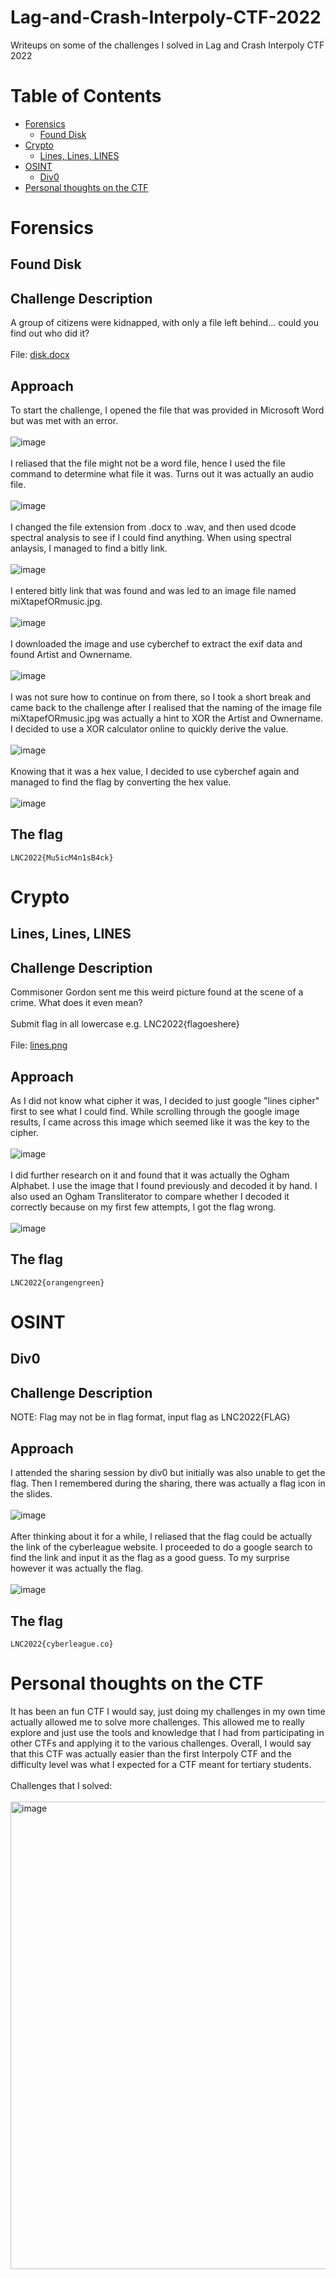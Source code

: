 # Lag-and-Crash-Interpoly-CTF-2022
Writeups on some of the challenges I solved in Lag and Crash Interpoly CTF 2022

# Table of Contents
* [Forensics](https://github.com/ZYChua02/Lag-and-Crash-Interpoly-CTF-2022#forensics)
  * [Found Disk](https://github.com/ZYChua02/Lag-and-Crash-Interpoly-CTF-2022#found-disk)
* [Crypto](https://github.com/ZYChua02/Lag-and-Crash-Interpoly-CTF-2022#crypto)
  * [Lines, Lines, LINES](https://github.com/ZYChua02/Lag-and-Crash-Interpoly-CTF-2022#lines-lines-lines)
* [OSINT](https://github.com/ZYChua02/Lag-and-Crash-Interpoly-CTF-2022#osint)
  * [Div0](https://github.com/ZYChua02/Lag-and-Crash-Interpoly-CTF-2022#div0)
* [Personal thoughts on the CTF](https://github.com/ZYChua02/Lag-and-Crash-Interpoly-CTF-2022#personal-thoughts-on-the-ctf)
# Forensics
## Found Disk
## Challenge Description
A group of citizens were kidnapped, with only a file left behind... could you find out who did it?
</br>
</br>
File: [disk.docx](https://github.com/ZYChua02/Lag-and-Crash-Interpoly-CTF-2022/blob/main/Files%20for%20challenges/disk.docx)
## Approach
To start the challenge, I opened the file that was provided in Microsoft Word but was met with an error.
</br>
</br>
![image](https://user-images.githubusercontent.com/65858555/160783819-62ff5404-756a-4412-8276-606bfaaf4b02.png)
</br>
</br>
I reliased that the file might not be a word file, hence I used the file command to determine what file it was. Turns out it was actually an audio file.
</br>
</br>
![image](https://user-images.githubusercontent.com/65858555/160784883-ffd1320d-4598-4743-94e3-933a4836bde8.png)
</br>
</br>
I changed the file extension from .docx to .wav, and then used dcode spectral analysis to see if I could find anything. When using spectral anlaysis, I managed to find a bitly link.
</br>
</br>
![image](https://user-images.githubusercontent.com/65858555/160786715-9c0b74a0-578b-4484-849b-b30b892e90c2.png)
</br>
</br>
I entered bitly link that was found and was led to an image file named miXtapefORmusic.jpg.
</br>
</br>
![image](https://user-images.githubusercontent.com/65858555/160787650-d0cffe09-fb41-4855-9c27-8e4433f19ed5.png)
</br>
</br>
I downloaded the image and use cyberchef to extract the exif data and found Artist and Ownername.
</br>
</br>
![image](https://user-images.githubusercontent.com/65858555/160788067-abe7bfdc-414c-40db-9a3a-70d452e1cfd6.png)
</br>
</br>
I was not sure how to continue on from there, so I took a short break and came back to the challenge after I realised that the naming of the image file miXtapefORmusic.jpg was actually a hint to XOR the Artist and Ownername. I decided to use a XOR calculator online to quickly derive the value.
</br>
</br>
![image](https://user-images.githubusercontent.com/65858555/160788705-331a6f6b-b457-43cc-86c6-dd9816698190.png)
</br>
</br>
Knowing that it was a hex value, I decided to use cyberchef again and managed to find the flag by converting the hex value.
</br>
</br>
![image](https://user-images.githubusercontent.com/65858555/160789183-fd83ff48-45c5-4bed-8836-982b741f6d1d.png)
## The flag
`LNC2022{Mu5icM4n1sB4ck}`
# Crypto
## Lines, Lines, LINES
## Challenge Description
Commisoner Gordon sent me this weird picture found at the scene of a crime. What does it even mean?
</br>
</br>
Submit flag in all lowercase e.g. LNC2022{flagoeshere}
</br>
</br>
File: [lines.png](https://github.com/ZYChua02/Lag-and-Crash-Interpoly-CTF-2022/blob/main/Files%20for%20challenges/lines.png)
## Approach
As I did not know what cipher it was, I decided to just google "lines cipher" first to see what I could find. While scrolling through the google image results, I came across this image which seemed like it was the key to the cipher.
</br>
</br>
![image](https://user-images.githubusercontent.com/65858555/160790120-fccda95c-13b4-46f7-8563-087e17217563.png)
</br>
</br>
I did further research on it and found that it was actually the Ogham Alphabet. I use the image that I found previously and decoded it by hand. I also used an Ogham Transliterator to compare whether I decoded it correctly because on my first few attempts, I got the flag wrong.
</br>
</br>
![image](https://user-images.githubusercontent.com/65858555/160792175-1d36aebe-2c3a-4526-9309-740af10d9e63.png)
## The flag
`LNC2022{orangengreen}`
# OSINT
## Div0
## Challenge Description
NOTE: Flag may not be in flag format, input flag as LNC2022{FLAG}
## Approach
I attended the sharing session by div0 but initially was also unable to get the flag. Then I remembered during the sharing, there was actually a flag icon in the slides.
</br>
</br>
![image](https://user-images.githubusercontent.com/65858555/160793290-0971bbfc-8708-40cf-b4c0-8e4f9367450a.png)
</br>
</br>
After thinking about it for a while, I reliased that the flag could be actually the link of the cyberleague website. I proceeded to do a google search to find the link and input it as the flag as a good guess. To my surprise however it was actually the flag.
</br>
</br>
![image](https://user-images.githubusercontent.com/65858555/160794405-6f0f7216-7342-43c7-a212-0d9a2b9477ae.png)
## The flag
`LNC2022{cyberleague.co}`
# Personal thoughts on the CTF
It has been an fun CTF I would say, just doing my challenges in my own time actually allowed me to solve more challenges. This allowed me to really explore and just use the tools and knowledge that I had from participating in other CTFs and applying it to the various challenges. Overall, I would say that this CTF was actually easier than the first Interpoly CTF and the difficulty level was what I expected for a CTF meant for tertiary students.
</br>
</br>
Challenges that I solved:
</br>
</br>
<img width="748" alt="image" src="https://user-images.githubusercontent.com/65858555/160087060-e073f635-8ebc-4737-a269-2ffa7cb265a6.png">

